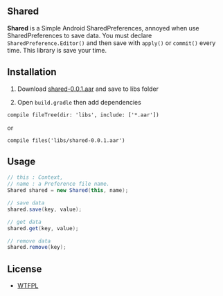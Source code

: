 ## Shared

**Shared** is a Simple Android SharedPreferences, annoyed when use SharedPreferences to save data.
You must declare `SharedPreference.Editor()` and then save with `apply()` or `commit()` every time.
This library is save your time.

## Installation

1. Download [shared-0.0.1.aar](https://github.com/Devahoy/Shared/releases/download/v0.0.1/shared-0.0.1.aar) and save to libs folder

2. Open `build.gradle` then add dependencies

`compile fileTree(dir: 'libs', include: ['*.aar'])`

or

`compile files('libs/shared-0.0.1.aar')`


## Usage

```java
// this : Context,
// name : a Preference file name.
Shared shared = new Shared(this, name);

// save data
shared.save(key, value);

// get data
shared.get(key, value);

// remove data
shared.remove(key);
```

## License
- [WTFPL](http://www.wtfpl.net/faq/)